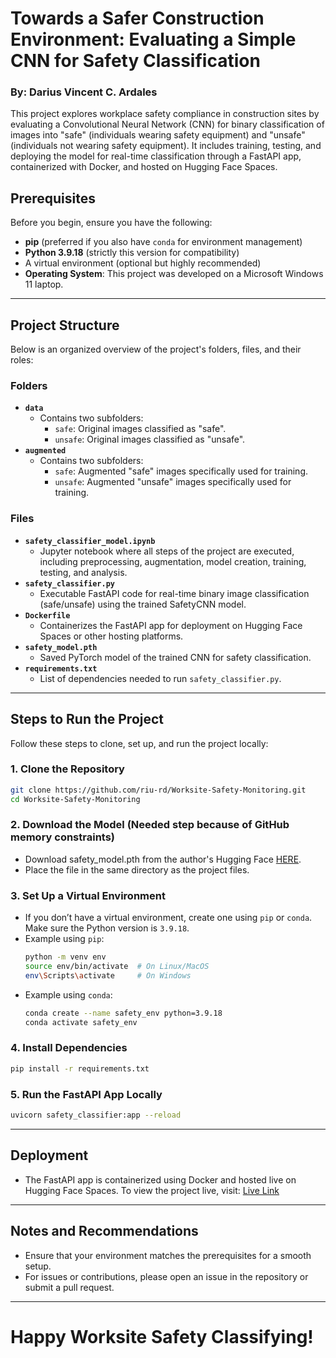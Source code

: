 # Towards a Safer Construction Environment: Evaluating a Simple CNN for Safety Classification
### By: Darius Vincent C. Ardales

This project explores workplace safety compliance in construction sites by evaluating a Convolutional Neural Network (CNN) for binary classification of images into "safe" (individuals wearing safety equipment) and "unsafe" (individuals not wearing safety equipment). It includes training, testing, and deploying the model for real-time classification through a FastAPI app, containerized with Docker, and hosted on Hugging Face Spaces.

## Prerequisites

Before you begin, ensure you have the following:

- **pip** (preferred if you also have `conda` for environment management)
- **Python 3.9.18** (strictly this version for compatibility)
- A virtual environment (optional but highly recommended)
- **Operating System**: This project was developed on a Microsoft Windows 11 laptop.

---

## Project Structure

Below is an organized overview of the project's folders, files, and their roles:

### **Folders**
- **`data`**
  - Contains two subfolders:
    - `safe`: Original images classified as "safe".
    - `unsafe`: Original images classified as "unsafe".
- **`augmented`**
  - Contains two subfolders:
    - `safe`: Augmented "safe" images specifically used for training.
    - `unsafe`: Augmented "unsafe" images specifically used for training.

### **Files**
- **`safety_classifier_model.ipynb`**
  - Jupyter notebook where all steps of the project are executed, including preprocessing, augmentation, model creation, training, testing, and analysis.
- **`safety_classifier.py`**
  - Executable FastAPI code for real-time binary image classification (safe/unsafe) using the trained SafetyCNN model.
- **`Dockerfile`**
  - Containerizes the FastAPI app for deployment on Hugging Face Spaces or other hosting platforms.
- **`safety_model.pth`**
  - Saved PyTorch model of the trained CNN for safety classification.
- **`requirements.txt`**
  - List of dependencies needed to run `safety_classifier.py`.

---

## Steps to Run the Project

Follow these steps to clone, set up, and run the project locally:

### 1. **Clone the Repository**
   ```bash
   git clone https://github.com/riu-rd/Worksite-Safety-Monitoring.git
   cd Worksite-Safety-Monitoring
   ```

### 2. Download the Model (Needed step because of GitHub memory constraints)
- Download safety_model.pth from the author's Hugging Face [HERE](https://huggingface.co/spaces/riu-rd/safety_classifier/blob/main/safety_model.pth).
- Place the file in the same directory as the project files.

### 3. Set Up a Virtual Environment
- If you don’t have a virtual environment, create one using `pip` or `conda`. Make sure the Python version is `3.9.18`.
- Example using `pip`:
  ```bash
  python -m venv env
  source env/bin/activate  # On Linux/MacOS
  env\Scripts\activate     # On Windows
   ```
- Example using `conda`:
  ```bash
  conda create --name safety_env python=3.9.18
  conda activate safety_env
   ```

### 4. Install Dependencies
  ```bash
  pip install -r requirements.txt
   ```

### 5. Run the FastAPI App Locally
  ```bash
  uvicorn safety_classifier:app --reload
   ```

---

## Deployment

- The FastAPI app is containerized using Docker and hosted live on Hugging Face Spaces. To view the project live, visit: [Live Link](https://riu-rd-safety-classifier.hf.space/)

---

## Notes and Recommendations
- Ensure that your environment matches the prerequisites for a smooth setup.
- For issues or contributions, please open an issue in the repository or submit a pull request.

---

# Happy Worksite Safety Classifying!